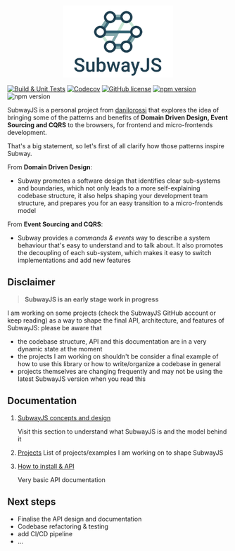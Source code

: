 
<p style="text-align: center;">
<img src="docs/subway-js-logo.png" data-canonical-src="docs/subway-js-logo.png" width="250" />
</p>



[![Build & Unit Tests](https://github.com/subway-js/subway/workflows/Build%20&%20Unit%20Tests/badge.svg?branch=master)](https://github.com/subway-js/subway/actions?query=workflow%3A%22Build+%26+Unit+Tests%22) [![Codecov](https://codecov.io/gh/subway-js/subway/branch/master/graph/badge.svg)](https://codecov.io/gh/subway-js/subway) [![GitHub license](https://img.shields.io/badge/license-MIT-blue.svg)](https://github.com/subway-js/subway/blob/master/LICENSE) [![npm version](https://badge.fury.io/js/%40subway-js%2Fsubway.svg)](https://badge.fury.io/js/%40subway-js%2Fsubway) ![npm version](https://img.shields.io/badge/stability-alpha-green)


SubwayJS is a personal project from [danilorossi](https://github.com/danilorossi) that explores the idea of bringing some of the patterns and benefits of **Domain Driven Design, Event Sourcing and CQRS** to the browsers, for frontend and micro-frontends development.

That's a big statement, so let's first of all clarify how those patterns inspire Subway.

From **Domain Driven Design**:
- Subway promotes a software design that identifies clear sub-systems and boundaries, which not only leads to a more self-explaining codebase structure, it also helps shaping your development team structure, and prepares you for an easy transition to a micro-frontends model

From **Event Sourcing and CQRS**:
- Subway provides a *commands & events* way to describe a system behaviour that's easy to understand and to talk about. It also promotes the decoupling of each sub-system, which makes it easy to switch implementations and add new features


## Disclaimer

> **SubwayJS is an early stage work in progress** 

I am working on some projects (check the SubwayJS GitHub account or keep reading) as a way to shape the final API, architecture, and features of SubwayJS: please be aware that

- the codebase structure, API and this documentation are in a very dynamic state at the moment
- the projects I am working on shouldn't be consider a final example of how to use this library or how to write/organize a codebase in general
- projects themselves are changing frequently and may not be using the latest SubwayJS version when you read this

## Documentation

1. [SubwayJS concepts and design](./docs/concepts.md)
  
    Visit this section to understand what SubwayJS is and the model behind it

2. [Projects](./docs/projects.md)
    List of projects/examples I am working on to shape SubwayJS

3. [How to install & API](./docs/usage.md)

    Very basic API documentation


## Next steps

- Finalise the API design and documentation
- Codebase refactoring & testing
- add CI/CD pipeline
- ...

